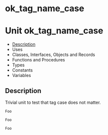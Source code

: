 # ok\_tag\_name\_case


# Unit ok\_tag\_name\_case

- [Description](#PasDoc-Description)
- Uses
- Classes, Interfaces, Objects and Records
- Functions and Procedures
- Types
- Constants
- Variables

<span id="PasDoc-Description"/>

## Description
Trivial unit to test that tag case does not matter.

`Foo`

`Foo`

`Foo`<span id="PasDoc-Uses"/>
